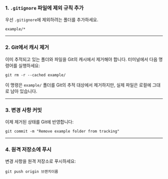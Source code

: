 ### 1. `.gitignore` 파일에 제외 규칙 추가

우선 `.gitignore`에 제외하려는 폴더를 추가하세요.

`example/*`

---

### 2. Git에서 캐시 제거

이미 추적되고 있는 폴더와 파일을 Git의 캐시에서 제거해야 합니다. 터미널에서 다음 명령어를 실행하세요:

`git rm -r --cached example/`

이 명령은 `example/` 폴더를 Git의 추적 대상에서 제거하지만, 실제 파일은 로컬에 그대로 남아 있습니다.

---

### 3. 변경 사항 커밋

이제 제거된 상태를 Git에 반영합니다:

`git commit -m "Remove example folder from tracking"`

---

### 4. 원격 저장소에 푸시

변경 사항을 원격 저장소로 푸시하세요:

`git push origin 브랜치이름`